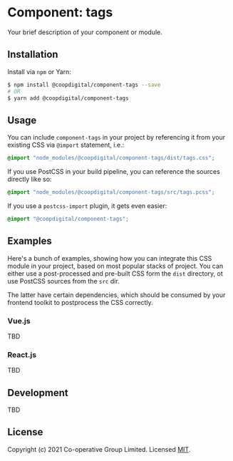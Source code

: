 # Component: tags
Your brief description of your component or module.

## Installation
Install via `npm` or Yarn:
```bash
$ npm install @coopdigital/component-tags --save
# OR
$ yarn add @coopdigital/component-tags
```

## Usage
You can include `component-tags` in your project by referencing it from your existing CSS via `@import` statement, i.e.:
```css
@import "node_modules/@coopdigital/component-tags/dist/tags.css";
```

If you use PostCSS in your build pipeline, you can reference the sources directly like so:
```css
@import "node_modules/@coopdigital/component-tags/src/tags.pcss";
```

If you use a `postcss-import` plugin, it gets even easier:
```css
@import "@coopdigital/component-tags";
```

## Examples
Here's a bunch of examples, showing how you can integrate this CSS module in your project, based on most popular stacks of project. You can either use a post-processed and pre-built CSS form the `dist` directory, ot use PostCSS sources from the `src` dir.

The latter have certain dependencies, which should be consumed by your frontend toolkit to postprocess the CSS correctly.

### Vue.js
TBD

### React.js
TBD

## Development
TBD


## License
Copyright (c) 2021 Co-operative Group Limited.
Licensed [MIT](https://github.com/coopdigital/coop-frontend/blob/master/LICENSE).

 